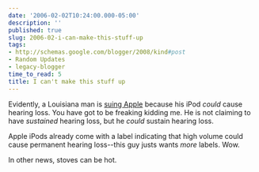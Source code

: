 ```yaml
---
date: '2006-02-02T10:24:00.000-05:00'
description: ''
published: true
slug: 2006-02-i-can-make-this-stuff-up
tags:
- http://schemas.google.com/blogger/2008/kind#post
- Random Updates
- legacy-blogger
time_to_read: 5
title: I can't make this stuff up
---
```


Evidently, a Louisiana man is <a href="http://seattlepi.nwsource.com/national/1110AP_Apple_iPod_Lawsuit.html">suing Apple</a> because his iPod *could* cause hearing loss. You have got to be freaking kidding me. He is not claiming to have *sustained* hearing loss, but he *could* sustain hearing loss.

Apple iPods already come with a label indicating that high volume could cause permanent hearing loss--this guy justs wants *more* labels. Wow.

In other news, stoves can be hot.